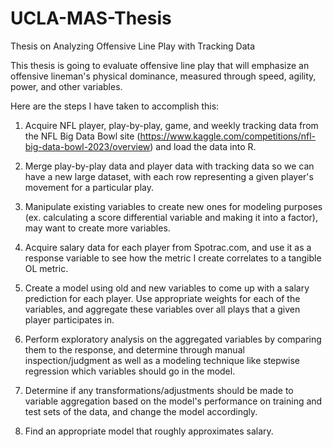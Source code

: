 # UCLA-MAS-Thesis
Thesis on Analyzing Offensive Line Play with Tracking Data

This thesis is going to evaluate offensive line play that will emphasize an offensive lineman's physical dominance, measured through speed, agility, power, and other variables.

Here are the steps I have taken to accomplish this:

1. Acquire NFL player, play-by-play, game, and weekly tracking data from the NFL Big Data Bowl site (https://www.kaggle.com/competitions/nfl-big-data-bowl-2023/overview) and load the data into R.

2. Merge play-by-play data and player data with tracking data so we can have a new large dataset, with each row representing a given player's movement for a particular play.

3. Manipulate existing variables to create new ones for modeling purposes (ex. calculating a score differential variable and making it into a factor), may want to create more variables.

4. Acquire salary data for each player from Spotrac.com, and use it as a response variable to see how the metric I create correlates to a tangible OL metric.

5. Create a model using old and new variables to come up with a salary prediction for each player. Use appropriate weights for each of the variables, and aggregate these variables over all plays that a given player participates in.

6. Perform exploratory analysis on the aggregated variables by comparing them to the response, and determine through manual inspection/judgment as well as a modeling technique like stepwise regression which variables should go in the model. 

7. Determine if any transformations/adjustments should be made to variable aggregation based on the model's performance on training and test sets of the data, and change the model accordingly. 

8. Find an appropriate model that roughly approximates salary.
